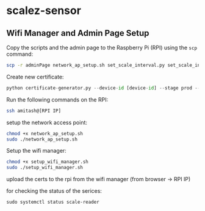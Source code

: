 # scalez-sensor
## Wifi Manager and Admin Page Setup

Copy the scripts and the admin page to the Raspberry Pi (RPI) using the `scp` command:

```sh
scp -r adminPage network_ap_setup.sh set_scale_interval.py set_scale_interval.py rpi_setup_wo_wifi.sh cloud_control.py scale_reader.py connect_to_wifi.sh wifi-disconnect.sh setup_wifi_manager.sh amitash@192.168.86.24:/home/amitash/
```

Create new certificate:
```python
python certificate-generator.py --device-id [device-id] --stage prod --policy-name scale-management-system-scale-policy-prod
```


Run the following commands on the RPI:
```sh
ssh amitash@[RPI IP]
```

setup the network access point:

```sh
chmod +x network_ap_setup.sh
sudo ./network_ap_setup.sh
```

Setup the wifi manager:
```sh
chmod +x setup_wifi_manager.sh
sudo ./setup_wifi_manager.sh
```

upload the certs to the rpi from the wifi manager (from browser -> RPI IP)


for checking the status of the serices:
```
sudo systemctl status scale-reader
```